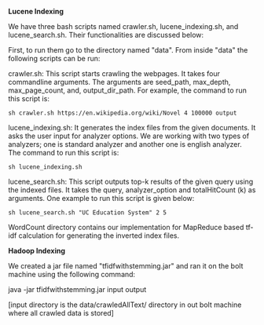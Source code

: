 **Lucene Indexing**

We have three bash scripts named crawler.sh, lucene_indexing.sh, and lucene_search.sh. Their functionalities are discussed below:

First, to run them go to the directory named "data". From inside "data" the following scripts can be run:

crawler.sh:
This script starts crawling the webpages. It takes four commandline arguments. The arguments are seed_path, max_depth, max_page_count, and, output_dir_path. For example, the command to run this script is:
	
	sh crawler.sh https://en.wikipedia.org/wiki/Novel 4 100000 output

lucene_indexing.sh:
It generates the index files from the given documents. It asks the user input for analyzer options. We are working with two types of analyzers; one is standard analyzer and another one is english analyzer. The command to run this script is:

	sh lucene_indexing.sh

lucene_search.sh:
This script outputs top-k results of the given query using the indexed files. It takes the query, analyzer_option and totalHitCount (k) as arguments. One example to run this script is given below:

	sh lucene_search.sh "UC Education System" 2 5

WordCount directory contains our implementation for MapReduce based tf-idf calculation for generating the inverted index files.

**Hadoop Indexing**

We created a jar file named "tfidfwithstemming.jar" and ran it on the bolt machine using the following command: 

java -jar tfidfwithstemming.jar input output

[input directory is the data/crawledAllText/ directory in out bolt machine where all crawled data is stored]
